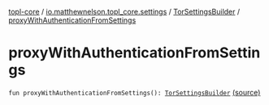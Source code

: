 [topl-core](../../index.md) / [io.matthewnelson.topl_core.settings](../index.md) / [TorSettingsBuilder](index.md) / [proxyWithAuthenticationFromSettings](./proxy-with-authentication-from-settings.md)

# proxyWithAuthenticationFromSettings

`fun proxyWithAuthenticationFromSettings(): `[`TorSettingsBuilder`](index.md) [(source)](https://github.com/05nelsonm/TorOnionProxyLibrary-Android/blob/master/topl-core/src/main/java/io/matthewnelson/topl_core/settings/TorSettingsBuilder.kt#L577)